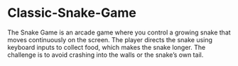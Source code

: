 # Classic-Snake-Game
The Snake Game is an arcade game where you control a growing snake that moves continuously on the screen. The player directs the snake using keyboard inputs to collect food, which makes the snake longer. The challenge is to avoid crashing into the walls or the snake’s own tail.
